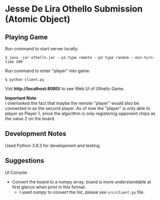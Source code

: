# Jesse De Lira Othello Submission (Atomic Object)

## Playing Game
Run command to start server locally:  

    $ java -jar othello.jar --p1-type remote --p2-type random --min-turn-time 100

Run command to enter "player" into game:

    $ python client.py

Vist **http://localhost:8080/** to see Web UI of Othello Game.

**Important Note**    
I overlooked the fact that maybe the remote "player" would also be connected in as the second player. As of now the "player" is only able to player as Player 1, since the algorithm is only registering opponent chips as the value 2 on the board.














## Development Notes
Used Python 3.8.3 for development and testing.

## Suggestions
UI Console
- Convert the board to a numpy array, board is more understandable at first glance when print in this format.
    - I used numpy to convert the list, please see ``src/client.py`` file.

